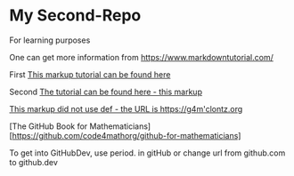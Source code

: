 # My Second-Repo
For learning purposes

One can get more information from https://www.markdowntutorial.com/

First [This markup tutorial can be found here][def]

Second [The tutorial can be found here - this markup][def]

[def]: https://g4m.clontz.org

[This markup did not use def - the URL is https://g4m'clontz.org](https://g4m.clontz.org)

[The GitHub Book for Mathematicians][https://github.com/code4mathorg/github-for-mathematicians]

To get into GitHubDev, use period. in gitHub or change url from github.com to github.dev